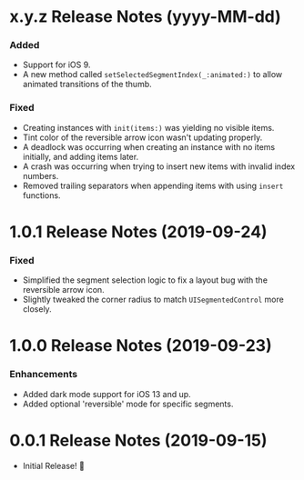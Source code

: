 x.y.z Release Notes (yyyy-MM-dd)
=============================================================

### Added

* Support for iOS 9.
* A new method called  `setSelectedSegmentIndex(_:animated:)` to allow animated transitions of the thumb.

### Fixed

* Creating instances with `init(items:)` was yielding no visible items.
* Tint color of the reversible arrow icon wasn't updating properly.
* A deadlock was occurring when creating an instance with no items initially, and adding items later.
* A crash was occurring when trying to insert new items with invalid index numbers.
* Removed trailing separators when appending items with using `insert` functions.

1.0.1 Release Notes (2019-09-24)
=============================================================

### Fixed

* Simplified the segment selection logic to fix a layout bug with the reversible arrow icon.
* Slightly tweaked the corner radius to match `UISegmentedControl` more closely.

1.0.0 Release Notes (2019-09-23)
=============================================================

### Enhancements

* Added dark mode support for iOS 13 and up.
* Added optional 'reversible' mode for specific segments.

0.0.1 Release Notes (2019-09-15)
=============================================================

* Initial Release! 🎉
